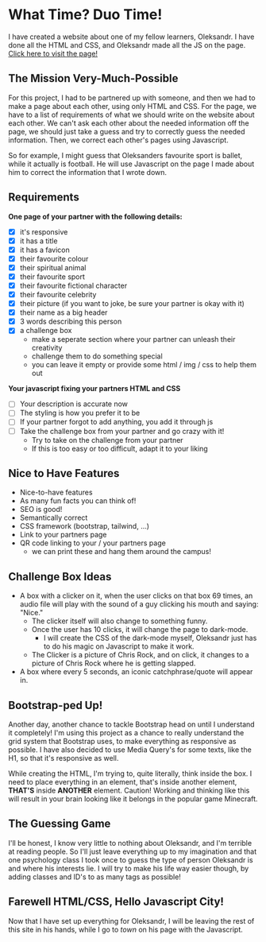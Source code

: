 # What Time? Duo Time!
I have created a website about one of my fellow learners, Oleksandr. I have done all the HTML and CSS, and Oleksandr made all the JS on the page. [Click here to visit the page!](https://besartelezi.github.io/duo-time/)

## The Mission Very-Much-Possible
For this project, I had to be partnered up with someone, and then we had to make a page about each other, using only HTML and CSS. For the page, we have to a list of requirements of what we should write on the website about each other.
We can't ask each other about the needed information off the page, we should just take a guess and try to correctly guess the needed information. Then, we correct each other's pages using Javascript. </br>

So for example, I might guess that Oleksanders favourite sport is ballet, while it actually is football. He will use Javascript on the page I made about him to correct the information that I wrote down.

## Requirements
**One page of your partner with the following details:**
- [x] it's responsive
- [x] it has a title
- [x] it has a favicon
- [x] their favourite colour
- [x] their spiritual animal
- [x] their favourite sport
- [x] their favourite fictional character
- [x] their favourite celebrity
- [x] their picture (if you want to joke, be sure your partner is okay with it)
- [x] their name as a big header
- [x] 3 words describing this person
- [x] a challenge box
  * make a seperate section where your partner can unleash their creativity
  * challenge them to do something special
  * you can leave it empty or provide some html / img / css to help them out

**Your javascript fixing your partners HTML and CSS**

- [ ] Your description is accurate now
- [ ] The styling is how you prefer it to be
- [ ] If your partner forgot to add anything, you add it through js
- [ ] Take the challenge box from your partner and go crazy with it!
  * Try to take on the challenge from your partner
  * If this is too easy or too difficult, adapt it to your liking

## Nice to Have Features
* Nice-to-have features
* As many fun facts you can think of!
* SEO is good!
* Semantically correct
* CSS framework (bootstrap, tailwind, ...)
* Link to your partners page
* QR code linking to your / your partners page
  * we can print these and hang them around the campus!

## Challenge Box Ideas
* A box with a clicker on it, when the user clicks on that box 69 times, an audio file will play with the sound of a guy clicking his mouth and saying: "Nice."
  * The clicker itself will also change to something funny.
  * Once the user has 10 clicks, it will change the page to dark-mode.
    * I will create the CSS of the dark-mode myself, Oleksandr just has to do his magic on Javascript to make it work. 
  * The Clicker is a picture of Chris Rock, and on click, it changes to a picture of Chris Rock where he is getting slapped.
* A box where every 5 seconds, an iconic catchphrase/quote will appear in.

## Bootstrap-ped Up!
Another day, another chance to tackle Bootstrap head on until I understand it completely! I'm using this project as a chance to really understand the grid system that Bootstrap uses, to make everything as responsive as possible. I have also decided to use Media Query's for some texts, like the H1, so that it's responsive as well. 

While creating the HTML, I'm trying to, quite literally, think inside the box. I need to place everything in an element, that's inside another element, **THAT'S** inside **ANOTHER** element. Caution! Working and thinking like this will result in your brain looking like it belongs in the popular game Minecraft.

## The Guessing Game
I'll be honest, I know very little to nothing about Oleksandr, and I'm terrible at reading people. So I'll just leave everything up to my imagination and that one psychology class I took once to guess the type of person Oleksandr is and where his interests lie. I will try to make his life way easier though, by adding classes and ID's to as many tags as possible! <br>

## Farewell HTML/CSS, Hello Javascript City!
Now that I have set up everything for Oleksandr, I will be leaving the rest of this site in his hands, while I go to *town* on his page with the Javascript. 


